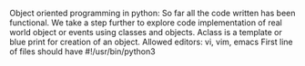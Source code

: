 Object oriented programming in python: So far all the code written has been functional. We take a step further to explore code implementation of real world object or events using classes and objects.
Aclass is a template or blue print for creation of an object.
Allowed editors: vi, vim, emacs
First line of files should have #!/usr/bin/python3

